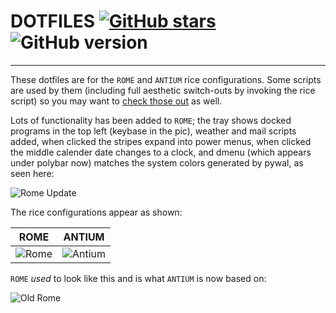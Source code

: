 # DOTFILES [![GitHub stars](https://img.shields.io/github/stars/VivaCaligula/DOTFILES.svg)](https://github.com/VivaCaligula/DOTFILES/stargazers) ![GitHub version](https://img.shields.io/badge/version-2.0.1-red.svg)
---
These dotfiles are for the `ROME` and `ANTIUM` rice configurations. Some scripts are used by them (including full aesthetic switch-outs by invoking the rice script) so you may want to [check those out](https://github.com/VivaCaligula/SCRIPTS) as well. 

Lots of functionality has been added to `ROME`; the tray shows docked programs in the top left (keybase in the pic), weather and mail scripts added, when clicked the stripes expand into power menus, when clicked the middle calender date changes to a clock, and dmenu (which appears under polybar now) matches the system colors generated by pywal, as seen here:

![Rome Update](https://i.imgur.com/vI3JGmb.png)

The rice configurations appear as shown:

ROME | ANTIUM
--- | ---
![Rome](https://images.imgbox.com/b6/e4/75WuXwh7_o.png) | ![Antium](https://images.imgbox.com/d6/37/Kd5BanGk_o.png)

`ROME` *used* to look like this and is what `ANTIUM` is now based on: 

![Old Rome](https://i.imgur.com/H4tjr24.png)
